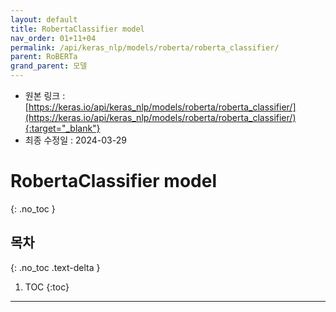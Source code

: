 ```yaml
---
layout: default
title: RobertaClassifier model
nav_order: 01+11+04
permalink: /api/keras_nlp/models/roberta/roberta_classifier/
parent: RoBERTa
grand_parent: 모델
---
```


* 원본 링크 : [https://keras.io/api/keras_nlp/models/roberta/roberta_classifier/](https://keras.io/api/keras_nlp/models/roberta/roberta_classifier/){:target="_blank"}
* 최종 수정일 : 2024-03-29

# RobertaClassifier model
{: .no_toc }

## 목차
{: .no_toc .text-delta }

1. TOC
{:toc}

---
